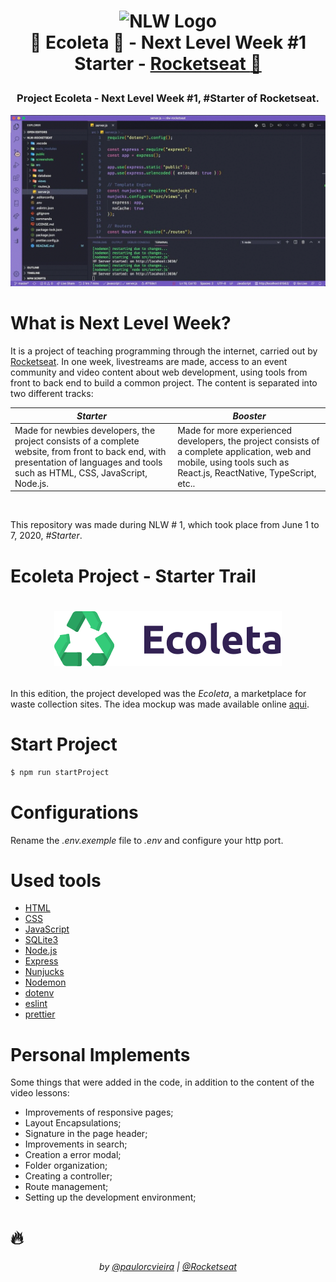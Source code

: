 <h1 align="center">

![NLW Logo](https://lander.rocketseat.dev/uploads/nextlevelweek_18baaf82af.svg)
</br>
🌲 Ecoleta 🌲 - Next Level Week #1 Starter - [Rocketseat :rocket:](https://rocketseat.com.br/)

</h1>

<h3 align="center">
Project Ecoleta - Next Level Week #1, #Starter of Rocketseat.

</h3>

![Ecoleta](/screenshots/gif-maker.gif)

# What is Next Level Week?
It is a project of teaching programming through the internet, carried out by [Rocketseat](https://rocketseat.com.br/).
In one week, livestreams are made, access to an event community and video content
about web development, using tools from front to back end to build a common project. The content is separated into two different tracks:

*Starter* | *Booster*
----------|----------
Made for newbies developers, the project consists of a complete website, from front to back end, with presentation of languages ​​and tools such as HTML, CSS, JavaScript, Node.js. | Made for more experienced developers, the project consists of a complete application, web and mobile, using tools such as React.js, ReactNative, TypeScript, etc..

<br/>

This repository was made during NLW # 1, which took place from June 1 to 7, 2020, *#Starter*.

# Ecoleta Project - Starter Trail
<h1 align="center">

![Ecoleta](./public/assets/icons/logo.svg)

</h1>

In this edition, the project developed was the *Ecoleta*, a marketplace for waste collection sites.
The idea mockup was made available online [aqui](https://www.figma.com/file/1SxgOMojOB2zYT0Mdk28lB/).

# Start Project

```bash
$ npm run startProject
```

# Configurations

Rename the *.env.exemple* file to *.env* and configure your http port.

# Used tools
* [HTML](https://developer.mozilla.org/pt-BR/docs/Web/HTML)
* [CSS](https://developer.mozilla.org/pt-BR/docs/Web/CSS)
* [JavaScript](https://developer.mozilla.org/pt-BR/docs/Web/JavaScript)
* [SQLite3](https://www.sqlite.org/index.html)
* [Node.js](https://nodejs.org/)
* [Express](https://expressjs.com/pt-br/)
* [Nunjucks](https://mozilla.github.io/nunjucks/)
* [Nodemon](https://nodemon.io/)
* [dotenv](https://github.com/motdotla/dotenv)
* [eslint](https://eslint.org/)
* [prettier](https://prettier.io/)

# Personal Implements
Some things that were added in the code, in addition to the content of the video lessons:
* Improvements of responsive pages;
* Layout Encapsulations;
* Signature in the page header;
* Improvements in search;
* Creation a error modal;
* Folder organization;
* Creating a controller;
* Route management;
* Setting up the development environment;

# 🔥
<h6 align="center">

by [@paulorcvieira](https://github.com/paulorcvieira) | [@Rocketseat](https://github.com/Rocketseat)
<br/>


</h6>
